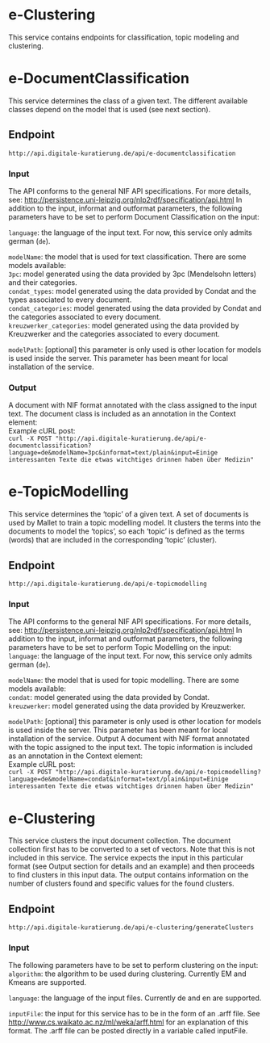 # e-Clustering

This service contains endpoints for classification, topic modeling and clustering.

# e-DocumentClassification
This service determines the class of a given text. The different available classes depend on the model that is used (see next section). 

## Endpoint
`http://api.digitale-kuratierung.de/api/e-documentclassification `

### Input
The API conforms to the general NIF API specifications. For more details, see: http://persistence.uni-leipzig.org/nlp2rdf/specification/api.html
In addition to the input, informat and outformat parameters, the following parameters have to be set to perform Document Classification on the input:  
  
`language`: the language of the input text. For now, this service only admits german (`de`).  
  
`modelName`: the model that is used for text classification. There are some models available:  
`3pc`: model generated using the data provided by 3pc (Mendelsohn letters) and their categories.  
`condat_types`: model generated using the data provided by Condat and the types associated to every document.  
`condat_categories`: model generated using the data provided by Condat and the categories associated to every document.  
`kreuzwerker_categories`: model generated using the data provided by Kreuzwerker and the categories associated to every document.  

`modelPath`: [optional] this parameter is only used is other location for models is used inside the server. This parameter has been meant for local installation of the service.

### Output
A document with NIF format annotated with the class assigned to the input text. The document class is included as an annotation in the Context element:  
Example cURL post:  
`curl -X POST "http://api.digitale-kuratierung.de/api/e-documentclassification?language=de&modelName=3pc&informat=text/plain&input=Einige interessanten Texte die etwas witchtiges drinnen haben über Medizin"`


# e-TopicModelling
This service determines the ‘topic’ of a given text. A set of documents is used by Mallet to train a topic modelling model. It clusters the terms into the documents to model the ‘topics’, so each ‘topic’ is defined as the terms (words) that are included in the corresponding ‘topic’ (cluster). 

## Endpoint
`http://api.digitale-kuratierung.de/api/e-topicmodelling`

### Input
The API conforms to the general NIF API specifications. For more details, see: http://persistence.uni-leipzig.org/nlp2rdf/specification/api.html
In addition to the input, informat and outformat parameters, the following parameters have to be set to perform Topic Modelling on the input:  
`language`: the language of the input text. For now, this service only admits german (`de`).  
  
`modelName`: the model that is used for topic modelling. There are some models available:  
`condat`: model generated using the data provided by Condat.  
`kreuzwerker`: model generated using the data provided by Kreuzwerker.    
  
`modelPath`: [optional] this parameter is only used is other location for models is used inside the server. This parameter has been meant for local installation of the service.
Output
A document with NIF format annotated with the topic assigned to the input text. The topic information is included as an annotation in the Context element:  
Example cURL post:  
`curl -X POST "http://api.digitale-kuratierung.de/api/e-topicmodelling?language=de&modelName=condat&informat=text/plain&input=Einige interessanten Texte die etwas witchtiges drinnen haben über Medizin"`


# e-Clustering

This service clusters the input document collection. The document collection first has to be converted to a set of vectors. Note that this is not included in this service. The service expects the input in this particular format (see Output section for details and an example) and then proceeds to find clusters in this input data. The output contains information on the number of clusters found and specific values for the found clusters.

## Endpoint
`http://api.digitale-kuratierung.de/api/e-clustering/generateClusters`

### Input
The following parameters have to be set to perform clustering on the input:  
`algorithm`: the algorithm to be used during clustering. Currently EM and Kmeans are supported.  
  
`language`: the language of the input files. Currently de and en are supported.  

`inputFile`: the input for this service has to be in the form of an .arff file. See http://www.cs.waikato.ac.nz/ml/weka/arff.html for an explanation of this format.
The .arff file can be posted directly in a variable called inputFile.



